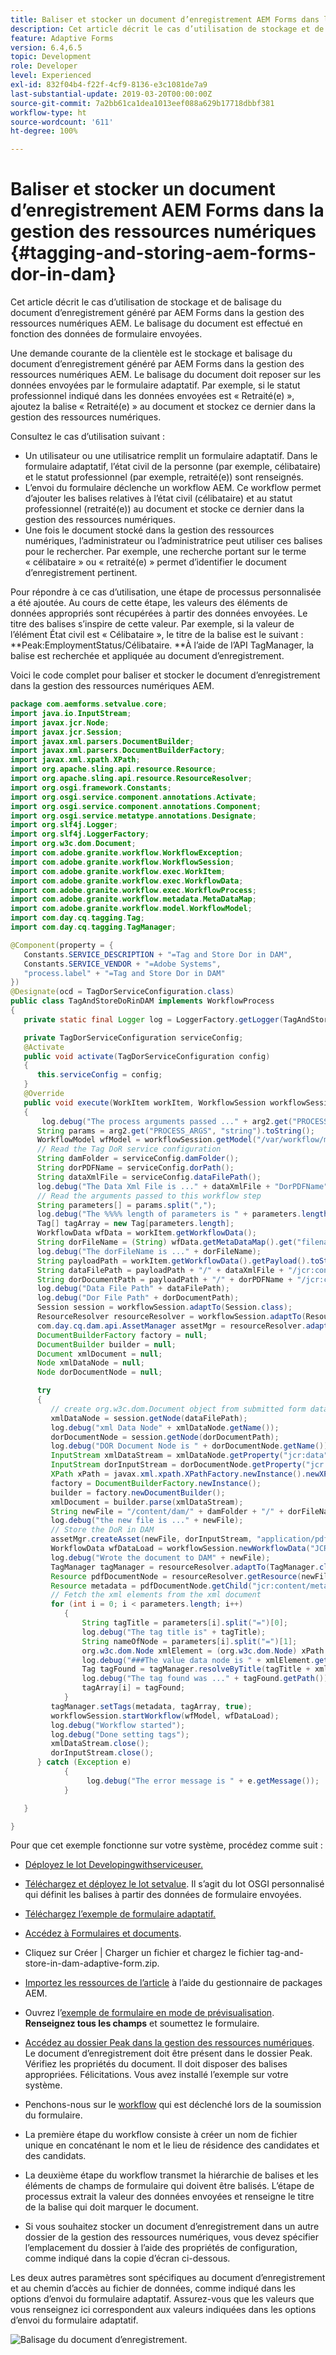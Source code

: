 ```yaml
---
title: Baliser et stocker un document d’enregistrement AEM Forms dans la gestion des ressources numériques
description: Cet article décrit le cas d’utilisation de stockage et de balisage du document d’enregistrement généré par AEM Forms dans la gestion des ressources numériques AEM. Le balisage du document est effectué en fonction des données de formulaire envoyées.
feature: Adaptive Forms
version: 6.4,6.5
topic: Development
role: Developer
level: Experienced
exl-id: 832f04b4-f22f-4cf9-8136-e3c1081de7a9
last-substantial-update: 2019-03-20T00:00:00Z
source-git-commit: 7a2bb61ca1dea1013eef088a629b17718dbbf381
workflow-type: ht
source-wordcount: '611'
ht-degree: 100%

---
```


# Baliser et stocker un document d’enregistrement AEM Forms dans la gestion des ressources numériques {#tagging-and-storing-aem-forms-dor-in-dam}

Cet article décrit le cas d’utilisation de stockage et de balisage du document d’enregistrement généré par AEM Forms dans la gestion des ressources numériques AEM. Le balisage du document est effectué en fonction des données de formulaire envoyées.

Une demande courante de la clientèle est le stockage et balisage du document d’enregistrement généré par AEM Forms dans la gestion des ressources numériques AEM. Le balisage du document doit reposer sur les données envoyées par le formulaire adaptatif. Par exemple, si le statut professionnel indiqué dans les données envoyées est « Retraité(e) », ajoutez la balise « Retraité(e) » au document et stockez ce dernier dans la gestion des ressources numériques.

Consultez le cas d’utilisation suivant :

* Un utilisateur ou une utilisatrice remplit un formulaire adaptatif. Dans le formulaire adaptatif, l’état civil de la personne (par exemple, célibataire) et le statut professionnel (par exemple, retraité(e)) sont renseignés.
* L’envoi du formulaire déclenche un workflow AEM. Ce workflow permet d’ajouter les balises relatives à l’état civil (célibataire) et au statut professionnel (retraité(e)) au document et stocke ce dernier dans la gestion des ressources numériques.
* Une fois le document stocké dans la gestion des ressources numériques, l’administrateur ou l’administratrice peut utiliser ces balises pour le rechercher. Par exemple, une recherche portant sur le terme « célibataire » ou « retraité(e) » permet d’identifier le document d’enregistrement pertinent.

Pour répondre à ce cas d’utilisation, une étape de processus personnalisée a été ajoutée. Au cours de cette étape, les valeurs des éléments de données appropriés sont récupérées à partir des données envoyées. Le titre des balises s’inspire de cette valeur. Par exemple, si la valeur de l’élément État civil est « Célibataire », le titre de la balise est le suivant : **Peak:EmploymentStatus/Célibataire. **À l’aide de l’API TagManager, la balise est recherchée et appliquée au document d’enregistrement.

Voici le code complet pour baliser et stocker le document d’enregistrement dans la gestion des ressources numériques AEM.

```java
package com.aemforms.setvalue.core;
import java.io.InputStream;
import javax.jcr.Node;
import javax.jcr.Session;
import javax.xml.parsers.DocumentBuilder;
import javax.xml.parsers.DocumentBuilderFactory;
import javax.xml.xpath.XPath;
import org.apache.sling.api.resource.Resource;
import org.apache.sling.api.resource.ResourceResolver;
import org.osgi.framework.Constants;
import org.osgi.service.component.annotations.Activate;
import org.osgi.service.component.annotations.Component;
import org.osgi.service.metatype.annotations.Designate;
import org.slf4j.Logger;
import org.slf4j.LoggerFactory;
import org.w3c.dom.Document;
import com.adobe.granite.workflow.WorkflowException;
import com.adobe.granite.workflow.WorkflowSession;
import com.adobe.granite.workflow.exec.WorkItem;
import com.adobe.granite.workflow.exec.WorkflowData;
import com.adobe.granite.workflow.exec.WorkflowProcess;
import com.adobe.granite.workflow.metadata.MetaDataMap;
import com.adobe.granite.workflow.model.WorkflowModel;
import com.day.cq.tagging.Tag;
import com.day.cq.tagging.TagManager;

@Component(property = {
   Constants.SERVICE_DESCRIPTION + "=Tag and Store Dor in DAM",
   Constants.SERVICE_VENDOR + "=Adobe Systems",
   "process.label" + "=Tag and Store Dor in DAM"
})
@Designate(ocd = TagDorServiceConfiguration.class)
public class TagAndStoreDoRinDAM implements WorkflowProcess
{
   private static final Logger log = LoggerFactory.getLogger(TagAndStoreDoRinDAM.class);

   private TagDorServiceConfiguration serviceConfig;
   @Activate
   public void activate(TagDorServiceConfiguration config)
   {
      this.serviceConfig = config;
   }
   @Override
   public void execute(WorkItem workItem, WorkflowSession workflowSession, MetaDataMap arg2) throws WorkflowException
   {
       log.debug("The process arguments passed ..." + arg2.get("PROCESS_ARGS", "string").toString());
      String params = arg2.get("PROCESS_ARGS", "string").toString();
      WorkflowModel wfModel = workflowSession.getModel("/var/workflow/models/dam/update_asset");
      // Read the Tag DoR service configuration
      String damFolder = serviceConfig.damFolder();
      String dorPDFName = serviceConfig.dorPath();
      String dataXmlFile = serviceConfig.dataFilePath();
      log.debug("The Data Xml File is ..." + dataXmlFile + "DorPDFName" + dorPDFName);
      // Read the arguments passed to this workflow step
      String parameters[] = params.split(",");
      log.debug("The %%%% length of parameters is " + parameters.length);
      Tag[] tagArray = new Tag[parameters.length];
      WorkflowData wfData = workItem.getWorkflowData();
      String dorFileName = (String) wfData.getMetaDataMap().get("filename");
      log.debug("The dorFileName is ..." + dorFileName);
      String payloadPath = workItem.getWorkflowData().getPayload().toString();
      String dataFilePath = payloadPath + "/" + dataXmlFile + "/jcr:content";
      String dorDocumentPath = payloadPath + "/" + dorPDFName + "/jcr:content";
      log.debug("Data File Path" + dataFilePath);
      log.debug("Dor File Path" + dorDocumentPath);
      Session session = workflowSession.adaptTo(Session.class);
      ResourceResolver resourceResolver = workflowSession.adaptTo(ResourceResolver.class);
      com.day.cq.dam.api.AssetManager assetMgr = resourceResolver.adaptTo(com.day.cq.dam.api.AssetManager.class);
      DocumentBuilderFactory factory = null;
      DocumentBuilder builder = null;
      Document xmlDocument = null;
      Node xmlDataNode = null;
      Node dorDocumentNode = null;

      try
      {
         // create org.w3c.dom.Document object from submitted form data
         xmlDataNode = session.getNode(dataFilePath);
         log.debug("xml Data Node" + xmlDataNode.getName());
         dorDocumentNode = session.getNode(dorDocumentPath);
         log.debug("DOR Document Node is " + dorDocumentNode.getName());
         InputStream xmlDataStream = xmlDataNode.getProperty("jcr:data").getBinary().getStream();
         InputStream dorInputStream = dorDocumentNode.getProperty("jcr:data").getBinary().getStream();
         XPath xPath = javax.xml.xpath.XPathFactory.newInstance().newXPath();
         factory = DocumentBuilderFactory.newInstance();
         builder = factory.newDocumentBuilder();
         xmlDocument = builder.parse(xmlDataStream);
         String newFile = "/content/dam/" + damFolder + "/" + dorFileName;
         log.debug("the new file is ..." + newFile);
         // Store the DoR in DAM
         assetMgr.createAsset(newFile, dorInputStream, "application/pdf", true);
         WorkflowData wfDataLoad = workflowSession.newWorkflowData("JCR_PATH", newFile);
         log.debug("Wrote the document to DAM" + newFile);
         TagManager tagManager = resourceResolver.adaptTo(TagManager.class);
         Resource pdfDocumentNode = resourceResolver.getResource(newFile);
         Resource metadata = pdfDocumentNode.getChild("jcr:content/metadata");
         // Fetch the xml elements from the xml document
         for (int i = 0; i < parameters.length; i++)
            {
                String tagTitle = parameters[i].split("=")[0];
                log.debug("The tag title is" + tagTitle);
                String nameOfNode = parameters[i].split("=")[1];
                org.w3c.dom.Node xmlElement = (org.w3c.dom.Node) xPath.compile(nameOfNode).evaluate(xmlDocument, javax.xml.xpath.XPathConstants.NODE);
                log.debug("###The value data node is " + xmlElement.getTextContent());
                Tag tagFound = tagManager.resolveByTitle(tagTitle + xmlElement.getTextContent());
                log.debug("The tag found was ..." + tagFound.getPath());
                tagArray[i] = tagFound;
            }
         tagManager.setTags(metadata, tagArray, true);
         workflowSession.startWorkflow(wfModel, wfDataLoad);
         log.debug("Workflow started");
         log.debug("Done setting tags");
         xmlDataStream.close();
         dorInputStream.close();
      } catch (Exception e)
            {
                 log.debug("The error message is " + e.getMessage());
            }

   }

}
```

Pour que cet exemple fonctionne sur votre système, procédez comme suit :
* [Déployez le lot Developingwithserviceuser.](/help/forms/assets/common-osgi-bundles/DevelopingWithServiceUser.jar)

* [Téléchargez et déployez le lot setvalue](/help/forms/assets/common-osgi-bundles/SetValueApp.core-1.0-SNAPSHOT.jar). Il s’agit du lot OSGI personnalisé qui définit les balises à partir des données de formulaire envoyées.

* [Téléchargez l’exemple de formulaire adaptatif.](assets/tag-and-store-in-dam-adaptive-form.zip)

* [Accédez à Formulaires et documents](http://localhost:4502/aem/forms.html/content/dam/formsanddocuments).

* Cliquez sur Créer | Charger un fichier et chargez le fichier tag-and-store-in-dam-adaptive-form.zip.

* [Importez les ressources de l’article](assets/tag-and-store-in-dam-assets.zip) à l’aide du gestionnaire de packages AEM.
* Ouvrez l’[exemple de formulaire en mode de prévisualisation](http://localhost:4502/content/dam/formsanddocuments/tagandstoreindam/jcr:content?wcmmode=disabled). **Renseignez tous les champs** et soumettez le formulaire.
* [Accédez au dossier Peak dans la gestion des ressources numériques](http://localhost:4502/assets.html/content/dam/Peak). Le document d’enregistrement doit être présent dans le dossier Peak. Vérifiez les propriétés du document. Il doit disposer des balises appropriées.
Félicitations. Vous avez installé l’exemple sur votre système.

* Penchons-nous sur le [workflow](http://localhost:4502/editor.html/conf/global/settings/workflow/models/TagAndStoreDoRinDAM.html) qui est déclenché lors de la soumission du formulaire.
* La première étape du workflow consiste à créer un nom de fichier unique en concaténant le nom et le lieu de résidence des candidates et des candidats.
* La deuxième étape du workflow transmet la hiérarchie de balises et les éléments de champs de formulaire qui doivent être balisés. L’étape de processus extrait la valeur des données envoyées et renseigne le titre de la balise qui doit marquer le document.
* Si vous souhaitez stocker un document d’enregistrement dans un autre dossier de la gestion des ressources numériques, vous devez spécifier l’emplacement du dossier à l’aide des propriétés de configuration, comme indiqué dans la copie d’écran ci-dessous.

Les deux autres paramètres sont spécifiques au document d’enregistrement et au chemin d’accès au fichier de données, comme indiqué dans les options d’envoi du formulaire adaptatif. Assurez-vous que les valeurs que vous renseignez ici correspondent aux valeurs indiquées dans les options d’envoi du formulaire adaptatif.

![Balisage du document d’enregistrement](assets/tag_dor_service_configuration.gif).
